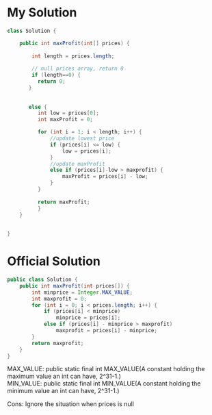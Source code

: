 # My Solution
``` Java
class Solution {

    public int maxProfit(int[] prices) {
    
        int length = prices.length;
        
        // null prices array, return 0
        if (length==0) {
          return 0;
       }
       
       
       else {
          int low = prices[0];
          int maxProfit = 0;

          for (int i = 1; i < length; i++) {
              //update lowest price
              if (prices[i] <= low) {
                  low = prices[i];
              }
              //update maxProfit
              else if (prices[i]-low > maxprofit) {
                  maxProfit = prices[i] - low;
              }
          }
        
          return maxProfit;
          }
    }
    
    
}
```
# Official Solution
```Java
public class Solution {
    public int maxProfit(int prices[]) {
        int minprice = Integer.MAX_VALUE;
        int maxprofit = 0;
        for (int i = 0; i < prices.length; i++) {
            if (prices[i] < minprice)
                minprice = prices[i];
            else if (prices[i] - minprice > maxprofit)
                maxprofit = prices[i] - minprice;
        }
        return maxprofit;
    }
}
```

MAX_VALUE: public static final int MAX_VALUE(A constant holding the maximum value an int can have, 2^31-1.)<br>
MIN_VALUE: public static final int MIN_VALUE(A constant holding the minimum value an int can have, 2^31-1.)<br>


Cons: Ignore the situation when prices is null
